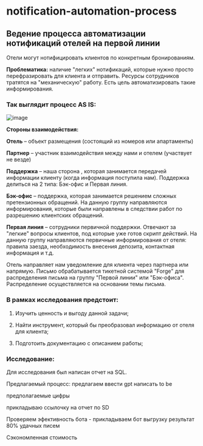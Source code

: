 # notification-automation-process
## Ведение процесса автоматизации нотификаций отелей на первой линии

Отели могут нотифицировать клиентов по конкретным бронированиям. 

**Проблематика:** наличие "легких" нотификаций, которые нужно просто перефразировать для клиента и отправить. Ресурсы сотрудников тратятся на "механическую" работу.
Есть цель автоматизировать такие информирования.

### Так выглядит процесс AS IS:

![image](https://github.com/user-attachments/assets/3f66aa86-7496-4f1b-9596-802123a01477)

**Стороны взаимодействия:**

**Отель** – объект размещения (состоящий из номеров или апартаменты)

**Партнер** – участник взаимодействия между нами и отелем (участвует не везде)

**Поддержка** – наша сторона , которая занимается передачей информации клиенту (когда информация поступила нам). Поддержка делиться на 2 типа: Бэк-офис и Первая линия. 

**Бэк-офис** – поддержка, которая занимается решением сложных претензионных обращений. На данную группу направляются информирования, которые были направлены в следствии работ по разрешению клиентских обращений.

**Первая линия** – сотрудники первичной поддержки. Отвечают за "легкие" вопросы клиентов, под которые уже готов скрипт действий. На данную группу направляются первичные информирования от отеля: правила заезда, необходимость внесения депозита, контактная информация и т.д.

Отель направляет нам уведомление для клиента через партнера или напрямую. Письмо обрабатывается тикетной системой "Forge" для распределения письма на группу "Первой линии" или "Бэк-офиса". 
Распределение осуществляется на основании темы письма.

### В рамках исследования предстоит:

1. Изучить ценность и выгоду данной задачи;

2. Найти инструмент, который бы преобразовал информацию от отеля для клиента;

3. Подготоить документацию с описанием работы;

### Исследование:

Для исследования был написан отчет на SQL.

Предлагаемый процесс:
предлагаем ввести gpt 
написать to be 

предполагаемые цифры 

прикладываю ссылочку на отчет по SD 

Проверяем эфективность бота - прикладываем бот выгрузку 
результат 80% удачных писем

Сэкономленная стоимость 


